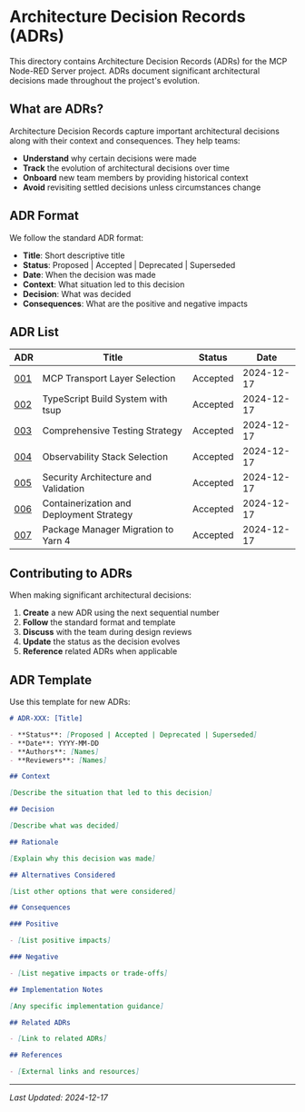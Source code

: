 # Architecture Decision Records (ADRs)

This directory contains Architecture Decision Records (ADRs) for the MCP
Node-RED Server project. ADRs document significant architectural decisions made
throughout the project's evolution.

## What are ADRs?

Architecture Decision Records capture important architectural decisions along
with their context and consequences. They help teams:

- **Understand** why certain decisions were made
- **Track** the evolution of architectural decisions over time
- **Onboard** new team members by providing historical context
- **Avoid** revisiting settled decisions unless circumstances change

## ADR Format

We follow the standard ADR format:

- **Title**: Short descriptive title
- **Status**: Proposed | Accepted | Deprecated | Superseded
- **Date**: When the decision was made
- **Context**: What situation led to this decision
- **Decision**: What was decided
- **Consequences**: What are the positive and negative impacts

## ADR List

| ADR                                       | Title                                    | Status   | Date       |
| ----------------------------------------- | ---------------------------------------- | -------- | ---------- |
| [001](./001-mcp-transport-selection.md)   | MCP Transport Layer Selection            | Accepted | 2024-12-17 |
| [002](./002-typescript-build-system.md)   | TypeScript Build System with tsup        | Accepted | 2024-12-17 |
| [003](./003-testing-strategy.md)          | Comprehensive Testing Strategy           | Accepted | 2024-12-17 |
| [004](./004-observability-stack.md)       | Observability Stack Selection            | Accepted | 2024-12-17 |
| [005](./005-security-architecture.md)     | Security Architecture and Validation     | Accepted | 2024-12-17 |
| [006](./006-containerization-strategy.md) | Containerization and Deployment Strategy | Accepted | 2024-12-17 |
| [007](./007-package-manager-migration.md) | Package Manager Migration to Yarn 4      | Accepted | 2024-12-17 |

## Contributing to ADRs

When making significant architectural decisions:

1. **Create** a new ADR using the next sequential number
2. **Follow** the standard format and template
3. **Discuss** with the team during design reviews
4. **Update** the status as the decision evolves
5. **Reference** related ADRs when applicable

## ADR Template

Use this template for new ADRs:

```markdown
# ADR-XXX: [Title]

- **Status**: [Proposed | Accepted | Deprecated | Superseded]
- **Date**: YYYY-MM-DD
- **Authors**: [Names]
- **Reviewers**: [Names]

## Context

[Describe the situation that led to this decision]

## Decision

[Describe what was decided]

## Rationale

[Explain why this decision was made]

## Alternatives Considered

[List other options that were considered]

## Consequences

### Positive

- [List positive impacts]

### Negative

- [List negative impacts or trade-offs]

## Implementation Notes

[Any specific implementation guidance]

## Related ADRs

- [Link to related ADRs]

## References

- [External links and resources]
```

---

_Last Updated: 2024-12-17_

